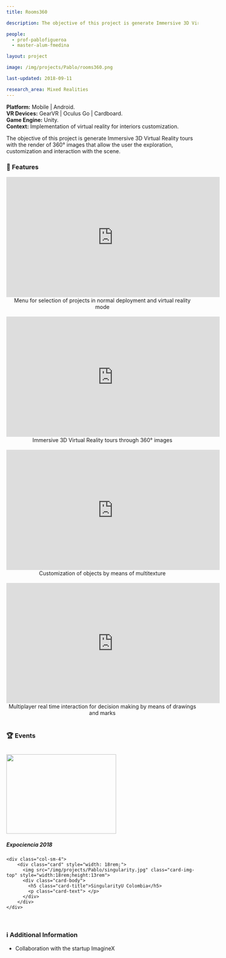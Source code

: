 ```yaml
---
title: Rooms360

description: The objective of this project is generate Immersive 3D Virtual Reality tours with the render of 360° images that allow the user the exploration, customization and interaction with the scene

people:
  - prof-pablofigueroa
  - master-alum-fmedina

layout: project

image: /img/projects/Pablo/rooms360.png

last-updated: 2018-09-11

research_area: Mixed Realities
---
```


<b>Platform:</b> Mobile | Android. <br>
<b>VR Devices:</b> GearVR | Oculus Go | Cardboard. <br>
<b>Game Engine:</b> Unity.<br>
<b>Context:</b> Implementation of virtual reality for interiors customization.<br>

The objective of this project is generate Immersive 3D Virtual Reality tours with the render of 360° images that allow the user the exploration, customization and interaction with the scene.<br>

<h3>🌟<b> Features</b></h3>

<center>
  <iframe width="560" height="315" src="https://www.youtube.com/embed/T9FF7vvoRd0" frameborder="0" allow="autoplay; encrypted-media" allowfullscreen></iframe>
  <br><div style="max-width: 550px;">Menu for selection of projects in normal deployment and virtual reality mode</div>
  <br>
  
  <iframe width="560" height="315" src="https://www.youtube.com/embed/kzu0K1KiJD4" frameborder="0" allow="autoplay; encrypted-media" allowfullscreen></iframe>
  <br><div style="max-width: 550px;">Immersive 3D Virtual Reality tours through 360° images</div>
  <br>
  
  <iframe width="560" height="315" src="https://www.youtube.com/embed/tI-h78Z5cJc" frameborder="0" allow="autoplay; encrypted-media" allowfullscreen></iframe>
  <br><div style="max-width: 550px;">Customization of objects by means of multitexture</div>
  <br>
  
  <iframe width="560" height="315" src="https://www.youtube.com/embed/VOjdsDsfo88" frameborder="0" allow="autoplay; encrypted-media" allowfullscreen></iframe>
  <br><div style="max-width: 550px;">Multiplayer real time interaction for decision making by means of drawings and marks</div>
</center>

<br>

<h3>🏆<b> Events</b></h3><br>
<div class="row">
    <div class="col-sm-4">
        <div class="card" style="width: 18rem;">
          <img src="/img/projects/Pablo/expociencia.jpg" class="card-img-top" style="width:18rem;height:13rem">
          <div class="card-body">
            <h5 class="card-title">Expociencia 2018</h5>
            <p class="card-text"></p>
          </div>
        </div>
    </div>
    
    <div class="col-sm-4">
        <div class="card" style="width: 18rem;">
          <img src="/img/projects/Pablo/singularity.jpg" class="card-img-top" style="width:18rem;height:13rem">
          <div class="card-body">
            <h5 class="card-title">SingularityU Colombia</h5>
            <p class="card-text"> </p>
          </div>
        </div>
    </div>
</div>

<br>

<h3>ℹ️<b> Additional Information</b></h3>
<ul>
  <li>Collaboration with the startup ImagineX</li>
</ul>
